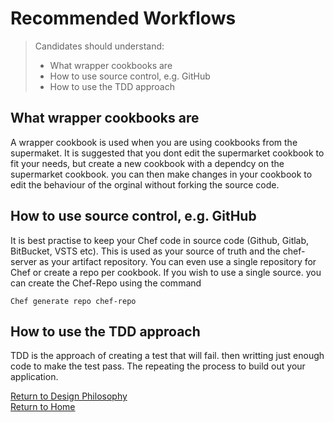 # Recommended Workflows

> Candidates should understand:
> - What wrapper cookbooks are
> - How to use source control, e.g. GitHub
> - How to use the TDD approach

## What wrapper cookbooks are
A wrapper cookbook is used when you are using cookbooks from the supermaket. It is suggested that you dont edit the supermarket cookbook to fit your needs, but create a new cookbook with a dependcy on the supermarket cookbook. you can then make changes in your cookbook to edit the behaviour of the orginal without forking the source code.


## How to use source control, e.g. GitHub
It is best practise to keep your Chef code in source code (Github, Gitlab, BitBucket, VSTS etc). This is used as your source of truth and the chef-server as your artifact repository. You can even use a single repository for Chef or create a repo per cookbook. If you wish to use a single source. you can create the Chef-Repo using the command 
```
Chef generate repo chef-repo
```


## How to use the TDD approach
TDD is the approach of creating a test that will fail. then writting just enough code to make the test pass. The repeating the process to build out your application. 


[Return to Design Philosophy](README.md)</br>
[Return to Home](../README.md)



